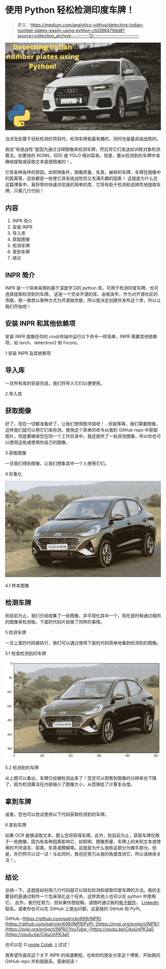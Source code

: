 # 使用 Python 轻松检测印度车牌！

> 原文：<https://medium.com/analytics-vidhya/detecting-indian-number-plates-easily-using-python-cfd398479dd8?source=collection_archive---------12----------------------->

![](img/7bf7951d692c56058c7bfa234cfdd121.png)

当涉及到基于目标检测的项目时，检测车牌是最有趣的，同时也是最具挑战性的。

我说“有挑战性”是因为通过注释图像来检测车牌，然后将它们发送给训练对象检测算法，如更快的 RCNN，SDD 或 YOLO 相对容易。但是，要从检测到的车牌中准确地提取或获取文本是很困难的！。

它有各种各样的原因，如照明条件，图像质量，失真，破碎的车牌，车牌在图像中的距离等，这些都是一些使它具有挑战性但又充满乐趣的因素！
这就是为什么在这篇博客中，我将带你快速浏览我的简单的库，它将有助于检测和选择性地提取车牌，只需几行代码！

## 内容

1.  INPR 简介
2.  安装 INPR
3.  导入库
4.  获取图像
5.  检测车牌
6.  拿到车牌
7.  结论

## INPR 简介

INPR 是一个简单易用的基于深度学习的 python 库，可用于检测印度车牌，也可选择提取检测到的车牌。
这是一个完全开源的库，由我发布，作为对开源社区的贡献。我一直想以某种方式为开源做贡献，所以我决定创建并发布这个库，所以让我们开始吧！

## 安装 INPR 和其他依赖项

安装 INPR 就像在你的 cmd/终端中运行以下命令一样简单，INPR 需要其他依赖项，如 torch、detectron2 和 fvcore。

1.安装 INPR 及其依赖项

## 导入库

一旦所有库的安装完成，我们将导入它们以便使用。

2.导入库

## 获取图像

好了，现在一切都准备好了，让我们使用图书馆吧！…但是等等，我们需要图像，这样我们就可以用它们来检测。使用这个简单的命令从我的 GitHub repo 中获取图片。但是要确保您在同一个工作目录中。我还提供了一些其他图像，所以你也可以使用这些或使用你自己的图像。

3.获取图像

一旦我们得到图像，让我们想象其中一个人使用它们。

4.形象化

![](img/fee9f114f74c7df20afcf6a90b65ade5.png)

4.1 样本图像

## 检测车牌

到目前为止，我们已经收集了一些图像，并可视化其中一个，现在是时候通过相同的图像来检测板。下面的代码片段做了同样的事情。

5.检测车牌

一旦上面的代码被执行，我们可以通过使用下面的代码简单地看到检测到的图像。

5.1 检查检测到的车牌

![](img/5dce2658b0930d97e37bc7c4a884f1df.png)

5.2 检测到的车牌

从上图可以看出，车牌已经被检测出来了！您还可以观察到图像的分辨率也下降了，因为检测算法在内部缩小了图像大小，从而降低了计算复杂度。

## 拿到车牌

或者，您也可以尝试使用以下代码获取检测到的车牌。

6.拿到车牌

如果 OCR 能够读取文本，那么您将获得车牌。此外，到目前为止，获取车牌仅限于一些图像，因为有各种因素影响它，如照明、图像质量、车牌上的未知文本或使用的不同语言、距离、失真或模糊等。这就是为什么我称这部分为棘手部分。但是，你仍然可以试一试！与此同时，我也在努力从我的角度改进它，所以请继续关注！。

## 结论

总结一下，这就是如何用几行代码就可以轻松检测和提取印度车牌的方法。我的主要目的是通过制作一个包来简化这个任务，这样其他人也可以在 python 中使用它。
此外，我仍在努力，但如果你想投稿，请随时通过我的[电子邮件](http://prathmesh.patil699@gmail.com)、 [LinkedIn](https://www.linkedin.com/in/prathmesh-patil-b151051a3) 联系，或者你也可以在 GitHub 上提出问题，这是我的 GitHub 和 PyPI。

GitHub:-[https://github.com/patrickn699/INPR](https://github.com/patrickn699/INPR)PyPI:-[https://pypi.org/project/INPR/](https://pypi.org/project/INPR/)YouTube:-[https://youtu.be/CjkuUnPK3aI](https://youtu.be/CjkuUnPK3aI)

也可以在 G [oogle Colab](https://colab.research.google.com/github/patrickn699/INPR/blob/main/INPR.ipynb) 上试试！

我希望你喜欢这个关于 INPR 的快速教程，也和你的朋友分享这个博客，开始我的 GitHub repo 并和我联系。感谢阅读！